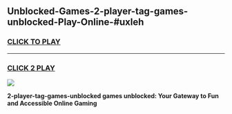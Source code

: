 
## Unblocked-Games-2-player-tag-games-unblocked-Play-Online-#uxleh
<h3>
<a href="https://premium.freeplayer.one?title=2-player-tag-games-unblocked&ref=27F">CLICK TO PLAY</a></h3>
<hr>

<h3>
<a href="https://premium.freeplayer.one?title=2-player-tag-games-unblocked&ref=27F">CLICK 2 PLAY</a>
  
</h3>

<a href="https://premium.freeplayer.one?title=2-player-tag-games-unblocked&ref=27F"><img src="https://clearcache.store/games.png"></a>


**2-player-tag-games-unblocked games unblocked: Your Gateway to Fun and Accessible Online Gaming**
